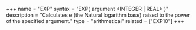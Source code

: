 +++
name = "EXP"
syntax = "EXP( argument <INTEGER | REAL> )"
description = "Calculates e (the Natural logarithm base) raised to the power of the specified argument."
type = "arithmetical"
related = ["EXP10"]
+++

